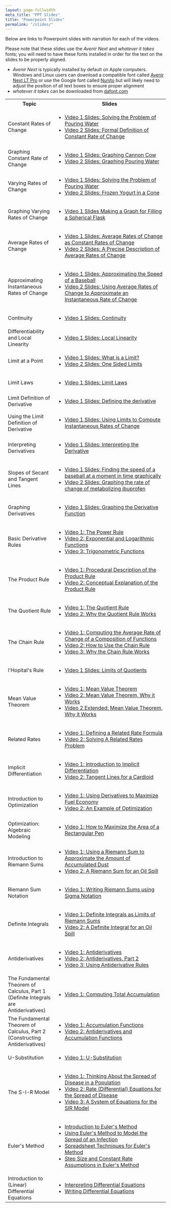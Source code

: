 ```yaml
---
layout: page-fullwidth
meta_title: "PPT Slides"
title: "Powerpoint Slides"
permalink: "/slides/"
---
```

Below are links to Powerpoint slides with narration for each of the videos.

Please note that these slides use the *Avenir Next* and *whatever it takes* fonts; you will need to have these fonts installed in order for the text on the slides to be properly aligned. 
 + *Avenir Next* is typically installed by default on Apple computers. Windows and Linux users can download a compatible font called [Avenir Next LT Pro](https://www.cufonfonts.com/font/avenir-next-lt-pro) or use the Google font called [Nunito](https://fonts.google.com/specimen/Nunito) but will likely need to adjust the position of all text boxes to ensure proper alignment
 + *whatever it takes* can be downloaded from [dafont.com](https://www.dafont.com/whatever-it-takes.font)

<table>
<tr>
<th width="30%">Topic</th>
<th width="70%">Slides</th>
</tr>

<tr><td>Constant Rates of Change</td>
  <td><ul>
  <li><a href="https://drive.google.com/file/d/1MHqIcgSzaceL0EKfiNjEBPNO3hR-cc9h/view?usp=sharing">Video 1 Slides: Solving the Problem of Pouring Water</a>
  <li><a href="https://drive.google.com/file/d/1FIx-MtWaDdgmgjnYmQcGF1wkvbvXydZ4/view?usp=sharing">Video 2 Slides: Formal Definition of Constant Rate of Change</a>
<tr><td>Graphing Constant Rate of Change</td>
  <td><ul>
  <li><a href="https://drive.google.com/file/d/1-Mi_gPH1A8aqy3QttTKdAp-MN0nQPwTF/view?usp=sharing">Video 1 Slides: Graphing Cannon Cow</a>
  <li><a href="https://drive.google.com/file/d/1Byjs47_G2ZabsmBXhLDEYc5YpH5amPv1/view?usp=sharing">Video 2 Slides: Graphing Pouring Water</a>
<tr><td>Varying Rates of Change</td>
  <td><ul>
  <li><a href="https://drive.google.com/file/d/1wOQoEUbIL_12H_ybdQfQfYYYSvFv7SsR/view?usp=sharing">Video 1 Slides: Solving the Problem of Pouring Water</a>
  <li><a href="https://drive.google.com/file/d/1rlqoi1Rlt8hlwjwTNMpFuAiCUU18rub1/view?usp=sharing">Video 2 Slides: Frozen Yogurt in a Cone</a>
<tr><td>Graphing Varying Rates of Change</td>
  <td><ul>
  <li><a href="https://drive.google.com/file/d/1x1MkI9aR1ip6PzA0z6ldQOZhXUaX64i-/view?usp=sharing">Video 1 Slides Making a Graph for Filling a Spherical Flask</a>
<tr><td>Average Rates of Change</td>
  <td><ul>
  <li><a href="https://drive.google.com/file/d/1trzHja9PorvX7nDpV3wTEMINpqoJ2T42/view?usp=sharing">Video 1 Slides: Average Rates of Change as Constant Rates of Change</a>
  <li><a href="https://drive.google.com/file/d/1TQsJpCalr2fNK_QijW5BcyzndO_7NJTP/view?usp=sharing">Video 2 Slides: A Precise Description of Average Rates of Change</a>
<tr><td>Approximating Instantaneous Rates of Change</td>
  <td><ul>
  <li><a href="https://drive.google.com/file/d/1W1jWlN2Wjo3wIwxIXnYxvXd1HnYHIEht/view?usp=sharing">Video 1 Slides: Approximating the Speed of a Baseball</a>
  <li><a href="https://drive.google.com/file/d/13gDAqOOWhzQJznQnUSrEf8JcmYFRnqk2/view?usp=sharing">Video 2 Slides: Using Average Rates of Change to Approximate an Instantaneous Rate of Change</a>
<tr><td>Continuity</td>
  <td><ul>
  <li><a href="https://drive.google.com/file/d/16jMDdrPKLhAi2gCq_YdgLmjXRaPRTLj4/view?usp=sharing">Video 1 Slides: Continuity</a>
<tr><td>Differentiability and Local Linearity</td>
  <td><ul>
  <li><a href="https://drive.google.com/file/d/12efMcgWkBje1ebd5VfyOlZbjLnFccX7O/view?usp=sharing">Video 1 Slides: Local Linearity</a>
<tr><td>Limit at a Point</td>
  <td><ul>
  <li><a href="https://drive.google.com/file/d/1Nm-SC57fVhaCHm27DlPzgMOcF-HY4Vhz/view?usp=sharing">Video 1 Slides: What is a Limit?</a>
  <li><a href="https://drive.google.com/file/d/1iIgI2UdXZDb1iBnMFEAbU3MYHx1vKMXh/view?usp=sharing">Video 2 Slides: One Sided Limits</a>
<tr><td>Limit Laws</td>
  <td><ul>
  <li><a href="https://drive.google.com/file/d/1LYJ3JygD-MlPhcI15-0JkjTI-C68XJmy/view?usp=sharing">Video 1 Slides: Limit Laws</a>
<tr><td>Limit Definition of Derivative</td>
  <td><ul>
  <li><a href="https://drive.google.com/file/d/13VccK9tcF9GGs3McZAl73rK55h_6Nqxg/view?usp=sharing">Video 1 Slides: Defining the derivative</a>
<tr><td>Using the Limit Definition of Derivative</td>
  <td><ul>
  <li><a href="https://drive.google.com/file/d/1tlztm0YWrHf-lu-KFjVSnxuYmPrEUN6R/view?usp=sharing">Video 1 Slides: Using Limits to Compute Instantaneous Rates of Change</a>
<tr><td>Interpreting Derivatives</td>
  <td><ul>
  <li><a href="https://drive.google.com/file/d/1keKznyrZYMZ13pTuJZFWK7nJqZZ1fmTe/view?usp=sharing">Video 1 Slides: Interpreting the Derivative</a>
<tr><td>Slopes of Secant and Tangent Lines</td>
  <td><ul>
  <li><a href="https://drive.google.com/file/d/1JfAmsbgMFpQu7FqifMYpji5eBwwQtpVc/view?usp=sharing">Video 1 Slides: Finding the speed of a baseball at a moment in time graphically</a>
  <li><a href="https://drive.google.com/file/d/1xDxkMNqFLhdBhO50bRokSQ06BGGxf-o9/view?usp=sharing">Video 2 Slides: Graphing the rate of change of metabolizing ibuprofen</a>
<tr><td>Graphing Derivatives</td>
  <td><ul>
  <li><a href="https://drive.google.com/file/d/1IwwWbL_R2SEGgOfUBHvpP4UgeoLyFQnm/view?usp=sharing">Video 1 Slides: Graphing the Derivative Function</a>
<tr><td>Basic Derivative Rules</td>
  <td><ul>
  <li><a href="https://drive.google.com/file/d/1MDKe6F4GsJQ2kprJ50JoEGfbReHvPZX4/view?usp=sharing">Video 1: The Power Rule</a>
  <li><a href="https://drive.google.com/file/d/114DlwosuSiWP3uzmk-4QRntsELKx9v3-/view?usp=sharing">Video 2: Exponential and Logarithmic Functions</a>
  <li><a href="https://drive.google.com/file/d/1C7FaTItRhRCrvj47tuZ9YWWsCWEEWSQk/view?usp=sharing">Video 3: Trigonometric Functions</a>
<tr><td>The Product Rule</td>
  <td><ul>
  <li><a href="https://drive.google.com/file/d/1TC3Rg9IoAJER3bhw8H9PixIIsu9Jz-cS/view?usp=sharing">Video 1: Procedural Description of the Product Rule</a>
  <li><a href="https://drive.google.com/file/d/1PinAkJ-Nxb_ecpdhHyys5wz_veefUtPJ/view?usp=sharing">Video 2: Conceptual Explanation of the Product Rule</a>
<tr><td>The Quotient Rule</td>
  <td><ul>
  <li><a href="https://drive.google.com/file/d/1OIkgBPnG5BtRjlDJCpeZL0Uh_EJVds31/view?usp=sharing">Video 1: The Quotient Rule</a>
  <li><a href="https://drive.google.com/file/d/1AMvv9QQtkal4tECIiIc8P4zSpPby8LzU/view?usp=sharing">Video 2: Why the Quotient Rule Works</a>
<tr><td>The Chain Rule</td>
  <td><ul>
  <li><a href="https://drive.google.com/file/d/1lO7Qno0P8mmWdEoYR9jVFbNXQAxx3v_1/view?usp=sharing">Video 1: Computing the Average Rate of Change of a Composition of Functions</a>
  <li><a href="https://drive.google.com/file/d/1GEli7M7rdJ3wACyeSzVUiEKMb_dt2HCU/view?usp=sharing">Video 2: How to Use the Chain Rule</a>
  <li><a href="https://drive.google.com/file/d/1uOaNXGEI92J-YOAsgCtEjkiEayKPMwc6/view?usp=sharing">Video 3: Why the Chain Rule Works</a>
<tr><td>l'Hopital's Rule</td>
  <td><ul>
  <li><a href="https://drive.google.com/file/d/1ItJto0I6TMifNnqA8q008NO5SLZxfhED/view?usp=sharing">Video 1 Slides: Limits of Quotients</a>
<tr><td>Mean Value Theorem</td>
  <td><ul>
  <li><a href="https://drive.google.com/file/d/1D9_bxr35S_yiILF1l2GFGJQ13kjeZRsN/view?usp=sharing">Video 1: Mean Value Theorem</a>
  <li><a href="https://drive.google.com/file/d/1o4t6o4yJTQbY2arjm5b95D0q-aoUfNrG/view?usp=sharing">Video 2: Mean Value Theorem, Why it Works</a>
  <li><a href="https://drive.google.com/open?id=1IXjdhZasaYFn2zbAkWkcLxHuHEKsgnRh">Video 2 Extended: Mean Value Theorem, Why it Works</a>
<tr><td>Related Rates</td>
  <td><ul>
  <li><a href="https://drive.google.com/file/d/1NanZ_xPk-D-9pz3D6vD_Q-o70eMK_hVb/view?usp=sharing">Video 1: Defining a Related Rate Formula</a>
  <li><a href="https://drive.google.com/file/d/1yF5wlIPRn9x6GpkpJsmZ3S0lv7ZhGjv2/view?usp=sharing">Video 2: Solving A Related Rates Problem</a>
<tr><td>Implicit Differentiation</td>
  <td><ul>
  <li><a href="https://drive.google.com/file/d/1HJjpLFdlOXChpEWKdhj8gATPlL96D1eb/view?usp=sharing">Video 1: Introduction to Implicit Differentiation</a>
  <li><a href="https://drive.google.com/file/d/1nlo71SrAnDK3XtDIul383HciaWv7znTQ/view?usp=sharing">Video 2: Tangent Lines for a Cardioid</a>
<tr><td>Introduction to Optimization</td>
  <td><ul>
  <li><a href="https://drive.google.com/file/d/13dD6sZDMe2lfevCkIpmaj7Y8J9yjSVRv/view?usp=sharing">Video 1: Using Derivatives to Maximize Fuel Economy</a>
  <li><a href="https://drive.google.com/file/d/1dIW_I_ru0A0LEOrFytQkws7ZQw5hFP5H/view?usp=sharing">Video 2: An Example of Optimization</a>
<tr><td>Optimization: Algebraic Modeling</td>
  <td><ul>
  <li><a href="https://drive.google.com/file/d/1CH-ABDnURFKNCrTV9-KzC0gC0bpSm3n2/view?usp=sharing">Video 1: How to Maximize the Area of a Rectangular Pen</a>
<tr><td>Introduction to Riemann Sums</td>
  <td><ul>
  <li><a href="https://drive.google.com/file/d/1jTPP3hcXCC656IrTmkOrMEz801vINaKS/view?usp=sharing">Video 1: Using a Riemann Sum to Approximate the Amount of Accumulated Dust</a>
  <li><a href="https://drive.google.com/file/d/1CfqSdto26XuZg5YsFLn-clzsDEFtFgTB/view?usp=sharing">Video 2: A Riemann Sum for an Oil Spill</a>
<tr><td>Riemann Sum Notation</td>
  <td><ul>
  <li><a href="https://drive.google.com/file/d/1I-tm7M2mFuLrneB2e9gN0Zy4pMFiQQJ_/view?usp=sharing">Video 1: Writing Riemann Sums using Sigma Notation</a>
<tr><td>Definite Integrals</td>
  <td><ul>
  <li><a href="https://drive.google.com/file/d/1o4QatlzEJEdXbAErAESfBdDfCWiJdYn5/view?usp=sharing">Video 1: Definite Integrals as Limits of Riemann Sums</a>
  <li><a href="https://drive.google.com/file/d/1zlxuwQX_Da1oUqbLWTl_LJ1i8r3ydV9p/view?usp=sharing">Video 2: A Definite Integral for an Oil Spill</a>
<tr><td>Antiderivatives</td>
  <td><ul>
  <li><a href="https://drive.google.com/file/d/1HBUWMxe7oIlx_Zd05Q1Quk1ohX-uh7oV/view?usp=sharing">Video 1: Antiderivatives</a>
  <li><a href="https://drive.google.com/file/d/1AMGCfcDTzNzthwAOb9HbDm9qBuyqz9bE/view?usp=sharing">Video 2: Antiderivatives, Part 2</a>
  <li><a href="https://drive.google.com/file/d/1EZQHNheksJdx00wMnrGsjPH-uJZfGxzn/view?usp=sharing">Video 3: Using Antiderivative Rules</a>
<tr><td>The Fundamental Theorem of Calculus, Part 1 (Definite Integrals are Antiderivatives)</td>
  <td><ul>
  <li><a href="https://drive.google.com/file/d/1ydhqEer5BxDARpLbvWTwOdRCblkr6nOi/view?usp=sharing">Video 1: Computing Total Accumulation</a>
<tr><td>The Fundamental Theorem of Calculus, Part 2 (Constructing Antiderivatives)</td>
  <td><ul>
  <li><a href="https://drive.google.com/file/d/1oBoiYQpojfh-TS4UhYs9autIWa5AcbsN/view?usp=sharing">Video 1: Accumulation Functions</a>
  <li><a href="https://drive.google.com/file/d/1vXIt3djg3pxagfEsPexdCrcU-AJhPPGQ/view?usp=sharing">Video 2: Antiderivatives and Accumulation Functions</a>
<tr><td>U-Substitution</td>
  <td><ul>
  <li><a href="https://drive.google.com/file/d/128r84I3dHIt0gfVQS1eIG_DMIneA4xZJ/view?usp=sharing">Video 1: U-Substitution</a>
<tr><td>The S-I-R Model</td>
	<td><ul>
	<LI><a href="https://drive.google.com/file/d/15AczkQC2n0NqTjbz9o3jeDj6ZmCJ1Kox/view?usp=sharing">Video 1: Thinking About the Spread of Disease in a Population</a>
	<LI><a href="https://drive.google.com/file/d/1xP19-J1sqkX9y8j_J17l673Ot6QsvBoI/view?usp=sharing">Video 2: Rate (Differential) Equations for the Spread of Disease</a>
	<LI><a href="https://drive.google.com/file/d/1xsGhqcW2ldUA4Wu1csFg8fhUThDOGB1G/view?usp=sharing">Video 3: A System of Equations for the SIR Model</a>
<tr><td>Euler's Method</td>
	<td><ul>
	<LI><a href="https://drive.google.com/file/d/1Vj2JvSXnARpOVzCbM67X7ncslFzANgo2/view?usp=sharing">Introduction to Euler's Method</a>
	<LI><a href="https://drive.google.com/file/d/1vPAAx0u_VFaY3MJj6v9h7drvsI8Cmdwy/view?usp=sharing">Using Euler's Method to Model the Spread of an Infection</a>	
	<LI><a href="https://drive.google.com/file/d/1S97xOzLJB6ZYeFc6TV93JcsN7USdlKne/view?usp=sharing">Spreadsheet Techniques for Euler's Method</a>
	<LI><a href="">Step Size and Constant Rate Assumptions in Euler's Method</a>
<tr><td>Introduction to (Linear) Differential Equations</td>
	<td><ul>
	<LI><a href="">Interpreting Differential Equations</a>
	<LI><a href="">Writing Differential Equations</a>
</table>
